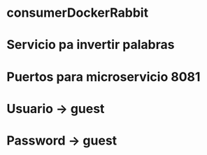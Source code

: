 # consumerDockerRabbit

 # Servicio pa invertir palabras
# Puertos para microservicio 8081

# Usuario -> guest
# Password -> guest
